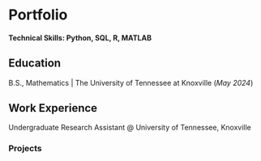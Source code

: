 # Portfolio
#### Technical Skills: Python, SQL, R, MATLAB

## Education
B.S., Mathematics | The University of Tennessee at Knoxville (_May 2024_)

## Work Experience
Undergraduate Research Assistant @ University of Tennessee, Knoxville

### Projects
